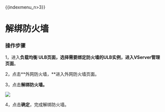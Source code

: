 {{indexmenu_n>3}}


# 解绑防火墙



### 操作步骤

1，进入**负载均衡 ULB页面，**选择需要绑定防火墙的ULB实例，进入**VServer管理页面**。

2，点击**外网防火墙，**进入外网防火墙页面。

3，点击**解绑防火墙。**

![](../../../.gitbook/assets/image%20%287%29.png)

4，点击**确定**，完成解绑防火墙。 

